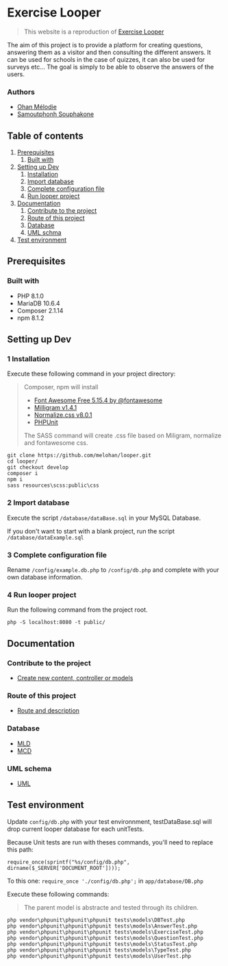 # Exercise Looper

> This website is a reproduction of
> [Exercise Looper](https://stormy-plateau-54488.herokuapp.com)

The aim of this project is to provide a platform for creating questions, answering them as a visitor and then consulting
the different answers. It can be used for schools in the case of quizzes, it can also be used for surveys etc... The
goal is simply to be able to observe the answers of the users.

### Authors

- [Ohan Mélodie](https://github.com/melohan)
- [Samoutphonh Souphakone](https://github.com/Souphakone)

## Table of contents

1. [Prerequisites](#prerequisites)
    1. [Built with](#built-with)
2. [Setting up Dev](#setting-up-dev)
    1. [Installation](#1-installation)
    2. [Import database](#2-import-database)
    3. [Complete configuration file](#3-complete-configuration-file)
    4. [Run looper project](#4-run-looper-project)
3. [Documentation](#documentation)
    1. [Contribute to the project](#contribute-to-the-project)
    2. [Route of this project](#route-of-this-project)
    3. [Database](#database)
    4. [UML schma](#uml-schema)
4. [Test environment](#test-environment)

## Prerequisites

### Built with

- PHP 8.1.0
- MariaDB 10.6.4
- Composer 2.1.14
- npm 8.1.2

## Setting up Dev

### 1 Installation

Execute these following command in your project directory:
> Composer, npm will install
> - [Font Awesome Free 5.15.4 by @fontawesome](https://fontawesome.com)
> - [Milligram v1.4.1](https://milligram.io)
> - [Normalize.css v8.0.1](github.com/necolas/normalize.css)
> - [PHPUnit](https://phpunit.de/getting-started/phpunit-9.html)
>
> The SASS command will create .css file based on Miligram, normalize and fontawesome css.

```shell
git clone https://github.com/melohan/looper.git
cd looper/
git checkout develop
composer i
npm i
sass resources\scss:public\css
```

### 2 Import database

Execute the script `/database/dataBase.sql` in your MySQL Database.

If you don't want to start with a blank project, run the script `/database/dataExample.sql`

### 3 Complete configuration file

Rename `/config/example.db.php` to `/config/db.php` and complete with your own database information.

### 4 Run looper project

Run the following command from the project root.

```shell
php -S localhost:8080 -t public/
```

## Documentation

### Contribute to the project

- [Create new content, controller or models](documentation/technical/createNewContent.md)

### Route of this project

- [Route and description](documentation/technical/projectRoutes.md)

### Database

- [MLD](documentation/conception/db/MLD.PNG)
- [MCD](documentation/conception/db/MCD_CHEN.png)

### UML schema

- [UML](documentation/conception/uml/models.PNG)

## Test environment

Update `config/db.php` with your test environnment, testDataBase.sql will drop current looper database for each
unitTests.

Because Unit tests are run with theses commands, you'll need to replace this path:

`require_once(sprintf("%s/config/db.php", dirname($_SERVER['DOCUMENT_ROOT'])));`

To this one: `require_once './config/db.php';` in  `app/database/DB.php`

Execute these following commands:
> The parent model is abstracte and tested through its children.

```shell
php vendor\phpunit\phpunit\phpunit tests\models\DBTest.php
php vendor\phpunit\phpunit\phpunit tests\models\AnswerTest.php
php vendor\phpunit\phpunit\phpunit tests\models\ExerciseTest.php
php vendor\phpunit\phpunit\phpunit tests\models\QuestionTest.php
php vendor\phpunit\phpunit\phpunit tests\models\StatusTest.php
php vendor\phpunit\phpunit\phpunit tests\models\TypeTest.php
php vendor\phpunit\phpunit\phpunit tests\models\UserTest.php
```
